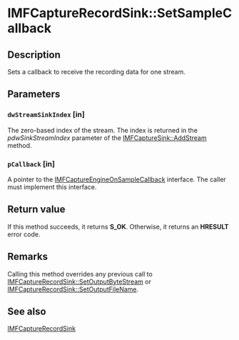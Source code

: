 # IMFCaptureRecordSink::SetSampleCallback

## Description

Sets a callback to receive the recording data for one stream.

## Parameters

### `dwStreamSinkIndex` [in]

The zero-based index of the stream. The index is returned in the *pdwSinkStreamIndex* parameter of the [IMFCaptureSink::AddStream](https://learn.microsoft.com/windows/desktop/api/mfcaptureengine/nf-mfcaptureengine-imfcapturesink-addstream) method.

### `pCallback` [in]

A pointer to the [IMFCaptureEngineOnSampleCallback](https://learn.microsoft.com/windows/desktop/api/mfcaptureengine/nn-mfcaptureengine-imfcaptureengineonsamplecallback) interface. The caller must implement this interface.

## Return value

If this method succeeds, it returns **S_OK**. Otherwise, it returns an **HRESULT** error code.

## Remarks

Calling this method overrides any previous call to [IMFCaptureRecordSink::SetOutputByteStream](https://learn.microsoft.com/windows/desktop/api/mfcaptureengine/nf-mfcaptureengine-imfcapturerecordsink-setoutputbytestream) or [IMFCaptureRecordSink::SetOutputFileName](https://learn.microsoft.com/windows/desktop/api/mfcaptureengine/nf-mfcaptureengine-imfcapturerecordsink-setoutputfilename).

## See also

[IMFCaptureRecordSink](https://learn.microsoft.com/windows/desktop/api/mfcaptureengine/nn-mfcaptureengine-imfcapturerecordsink)